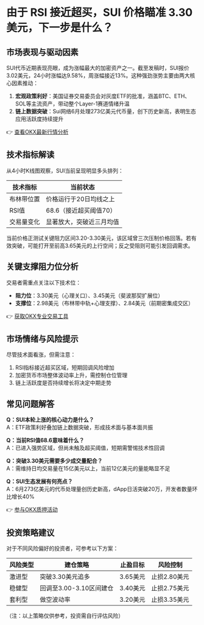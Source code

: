 # 由于 RSI 接近超买，SUI 价格瞄准 3.30 美元，下一步是什么？

## 市场表现与驱动因素
SUI代币近期表现亮眼，成为涨幅最大的加密资产之一。截至发稿时，SUI报价3.02美元，24小时涨幅达9.58%，周涨幅接近13%。这种强劲涨势主要由两大核心因素推动：

1. **宏观政策利好**：美国证券交易委员会对灰度ETF的批准，涵盖BTC、ETH、SOL等主流资产，带动整个Layer-1赛道情绪升温
2. **链上数据突破**：Sui网络6月处理273亿美元代币量，创下历史新高，表明生态应用活跃度持续提升

👉 [查看OKX最新行情分析](https://bit.ly/okx_welcome)

## 技术指标解读
从4小时K线图观察，SUI当前呈现明显多头排列：

| 技术指标       | 当前状态                     |
|----------------|------------------------------|
| 布林带位置     | 价格运行于20日均线之上       |
| RSI值          | 68.6（接近超买阈值70）       |
| 交易量变化     | 显著放大，突破近三月均值     |

当前价格正测试关键阻力区间3.20-3.30美元，该区域曾三次压制价格回落。若有效突破，可能打开至前高3.65美元的上行空间；反之受阻则可能引发回调需求。

## 关键支撑阻力位分析
交易者需重点关注以下技术位：
- **阻力位**：3.30美元（心理关口）、3.45美元（斐波那契扩展位）
- **支撑位**：2.98美元（布林带中轨+心理支撑）、2.84美元（前期密集成交区）

👉 [获取OKX专业交易工具](https://bit.ly/okx_welcome)

## 市场情绪与风险提示
尽管技术面看涨，但需注意：
1. RSI指标接近超买区域，短期回调风险增加
2. 加密货币市场整体波动率上升，需控制仓位管理
3. 链上活跃度是否持续增长将决定中期走势

## 常见问题解答
**Q：SUI本轮上涨的核心动力是什么？**  
A：ETF政策利好叠加链上数据突破，形成技术面与基本面共振

**Q：当前RSI值68.6意味着什么？**  
A：已进入强势区域，但尚未触及超买阈值，短期需警惕技术性回调

**Q：突破3.30美元需要多少成交量配合？**  
A：需维持日均交易量在15亿美元以上，当前12亿美元的量能略显不足

**Q：SUI生态发展有何亮点？**  
A：6月273亿美元的代币处理量创历史新高，dApp日活突破20万，开发者数量环比增长40%

👉 [参与OKX质押活动](https://bit.ly/okx_welcome)

## 投资策略建议
对于不同风险偏好的投资者，可参考以下方案：

| 风险类型 | 建仓策略              | 止盈目标    | 风险控制         |
|----------|-----------------------|-------------|------------------|
| 激进型   | 突破3.30美元追多      | 3.65美元    | 止损2.80美元     |
| 稳健型   | 回调至3.00-3.10区间建仓 | 3.40美元    | 止损2.75美元     |
| 套利型   | 做空波动率            | 3.20美元    | 止损3.35美元     |

（注：以上策略仅供参考，投资需自行评估风险）